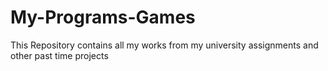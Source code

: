 # My-Programs-Games
This Repository contains all my works from my university assignments and other past time projects
